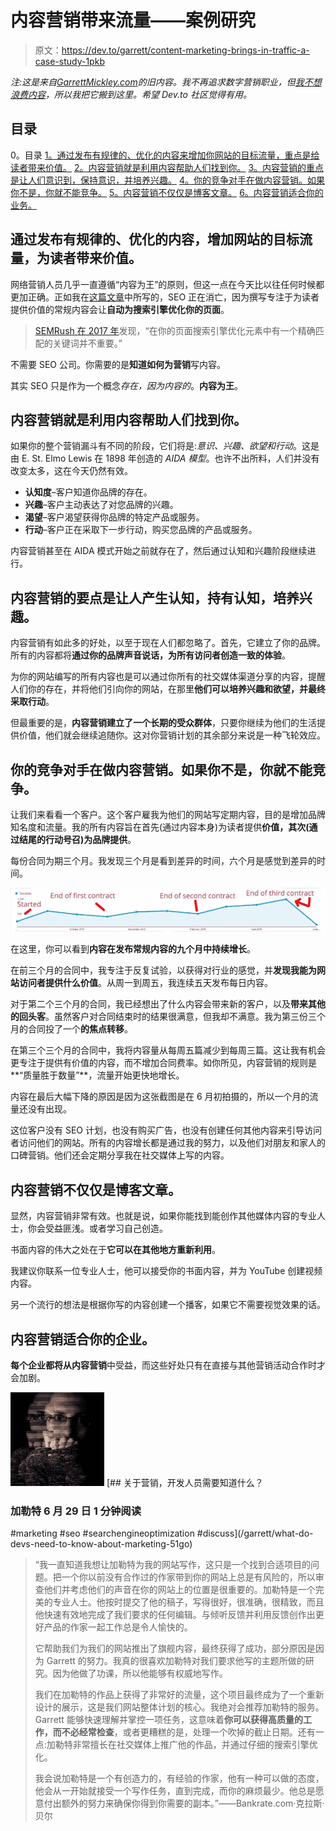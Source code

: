 # 内容营销带来流量——案例研究

> 原文：<https://dev.to/garrett/content-marketing-brings-in-traffic-a-case-study-1pkb>

*注:这是来自[GarrettMickley.com](https://garrettmickley.com)的旧内容。我不再追求数字营销职业，但[我不想浪费内容](https://dev.to/garrett/why-i-m-switching-careers-to-coding-19g8)，所以我把它搬到这里。希望 Dev.to 社区觉得有用。*

## 目录

0。目录
[1。通过发布有规律的、优化的内容来增加你网站的目标流量，重点是给读者带来价值。](#increase-targeted-traffic-to-your-website-by-posting-regular-optimized-content-focused-on-bringing-value-to-the-reader)
[2。内容营销就是利用内容帮助人们找到你。](#content-marketing-is-all-about-using-content-to-help-people-find-you)
[3。内容营销的重点是让人们意识到，保持意识，并培养兴趣。](#the-point-of-content-marketing-is-to-bring-people-to-awareness-hold-awareness-and-develop-interest)
[4。你的竞争对手在做内容营销。如果你不是，你就不能竞争。](#your-competitors-are-doing-content-marketing-if-you-are-not-you-cant-compete)
[5。内容营销不仅仅是博客文章。](#theres-more-to-content-marketing-than-just-blog-posts)
[6。内容营销适合你的业务。](#content-marketing-is-right-for-your-business)

## 通过发布有规律的、优化的内容，增加网站的目标流量，为读者带来价值。

网络营销人员几乎一直遵循“内容为王”的原则，但这一点在今天比以往任何时候都更加正确。正如我在[这篇文章](https://dev.to/garrett/how-to-write-with-seo-in-mind-and-get-more-blog-readers-1k4j)中所写的，SEO 正在消亡，因为撰写专注于为读者提供价值的常规内容会让**自动为搜索引擎优化你的页面**。

> [SEMRush 在 2017 年](https://email.semrush.com/acton/attachment/13557/f-0ae3/1/-/-/-/-/Ranking%20factors%202017.pdf)发现，“在你的页面搜索引擎优化元素中有一个精确匹配的关键词并不重要。”

不需要 SEO 公司。你需要的是**知道如何为营销**写内容。

其实 SEO 只是作为一个概念*存在，因为内容的*。**内容为王**。

## 内容营销就是利用内容帮助人们找到你。

如果你的整个营销漏斗有不同的阶段，它们将是:*意识、兴趣、欲望和行动*。这是由 E. St. Elmo Lewis 在 1898 年创造的 *AIDA 模型*。也许不出所料，人们并没有改变太多，这在今天仍然有效。

*   **认知度**–客户知道你品牌的存在。
*   **兴趣**–客户主动表达了对您品牌的兴趣。
*   **渴望**–客户渴望获得你品牌的特定产品或服务。
*   **行动**–客户正在采取下一步行动，购买您品牌的产品或服务。

内容营销甚至在 AIDA 模式开始之前就存在了，然后通过认知和兴趣阶段继续进行。

## 内容营销的要点是让人产生认知，持有认知，培养兴趣。

内容营销有如此多的好处，以至于现在人们都忽略了。首先，它建立了你的品牌。所有的内容都将**通过你的品牌声音说话，为所有访问者创造一致的体验**。

为你的网站编写的所有内容也是可以通过你所有的社交媒体渠道分享的内容，提醒人们你的存在，并将他们引向你的网站，在那里**他们可以培养兴趣和欲望，并最终采取行动**。

但最重要的是，**内容营销建立了一个长期的受众群体**，只要你继续为他们的生活提供价值，他们就会继续追随你。这对你营销计划的其余部分来说是一种飞轮效应。

## 你的竞争对手在做内容营销。如果你不是，你就不能竞争。

让我们来看看一个客户。这个客户雇我为他们的网站写定期内容，目的是增加品牌知名度和流量。我的所有内容旨在首先(通过内容本身)为读者提供**价值，其次(通过结尾的行动号召)为品牌提供**。

每份合同为期三个月。我发现三个月是看到差异的时间，六个月是感觉到差异的时间。

[![](img/71257347a263bc681617ef07d127016d.png "Graph showing traffic steadily increasing over 9 months.")](https://res.cloudinary.com/practicaldev/image/fetch/s--vFQN0yvr--/c_limit%2Cf_auto%2Cfl_progressive%2Cq_auto%2Cw_880/https://garrettmickley.com/wp-content/uploads/2016/06/content-marketing-case-study_rcvrrstrt_corrected-1024x143.jpg)

在这里，你可以看到**内容在发布常规内容的九个月中持续增长**。

在前三个月的合同中，我专注于反复试验，以获得对行业的感觉，并**发现我能为网站访问者提供什么价值**。从周一到周五，我连续五天发布每日内容。

对于第二个三个月的合同，我已经想出了什么内容会带来新的客户，以及**带来其他的回头客**。虽然客户对合同结束时的结果很满意，但我却不满意。我为第三份三个月的合同投了一个**的焦点转移**。

在第三个三个月的合同中，我将内容量从每周五篇减少到每周三篇。这让我有机会更专注于提供有价值的内容，而不增加合同费率。如你所见，内容营销的规则是**“质量胜于数量”**，流量开始更快地增长。

内容在最后大幅下降的原因是因为这张截图是在 6 月初拍摄的，所以一个月的流量还没有出现。

这位客户没有 SEO 计划，也没有购买广告，也没有创建任何其他内容来引导访问者访问他们的网站。所有的内容增长都是通过我的努力，以及他们对朋友和家人的口碑营销。他们还会定期分享我在社交媒体上写的内容。

## 内容营销不仅仅是博客文章。

显然，内容营销非常有效。也就是说，如果你能找到能创作其他媒体内容的专业人士，你会受益匪浅。或者学习自己创造。

书面内容的伟大之处在于**它可以在其他地方重新利用**。

我建议你联系一位专业人士，他可以接受你的书面内容，并为 YouTube 创建视频内容。

另一个流行的想法是根据你写的内容创建一个播客，如果它不需要视觉效果的话。

## 内容营销适合你的企业。

**每个企业都将从内容营销**中受益，而这些好处只有在直接与其他营销活动合作时才会加剧。

[![garrett image](img/2de794f0e5991cf9661d63c99820510e.png)](/garrett) [## 关于营销，开发人员需要知道什么？

### 加勒特 6 月 29 日 1 分钟阅读

#marketing #seo #searchengineoptimization #discuss](/garrett/what-do-devs-need-to-know-about-marketing-51go)

> “我一直知道我想让加勒特为我的网站写作，这只是一个找到合适项目的问题。把一个你以前没有合作过的作家带到你的网站上总是有风险的，所以审查他们并考虑他们的声音在你的网站上的位置是很重要的。加勒特是一个完美的专业人士。他按时提交了他的稿子，写得很好，很准确，很精致，而且他快速有效地完成了我们要求的任何编辑。与倾听反馈并利用反馈创作出更好产品的作家一起工作总是令人愉快的。
> 
> 它帮助我们为我们的网站推出了旗舰内容，最终获得了成功，部分原因是因为 Garrett 的努力。我真的很喜欢加勒特对我们要求他写的主题所做的研究。因为他做了功课，所以他能够有权威地写作。
> 
> 我们在加勒特的作品上获得了非常好的流量，这个项目最终成为了一个重新设计的展示，这是我们网站整体计划的核心。我绝对会推荐加勒特的服务。Garrett 能够快速理解并掌控一项任务，这意味着**你可以获得高质量的工作，而不必经常检查**，或者更糟糕的是，处理一个吹掉的截止日期。还有一点:加勒特非常擅长在社交媒体上推广他的作品，并通过仔细的搜索引擎优化。
> 
> 我会说加勒特是一个有创造力的，有经验的作家，他有一种可以做的态度，他会从一开始就接受一个写作任务，直到完成，而你的麻烦最少。他总是愿意付出额外的努力来确保你得到你需要的副本。”——Bankrate.com·克拉斯·贝尔